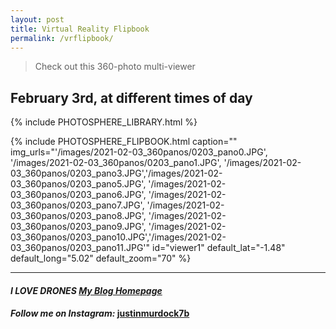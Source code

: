 ```yaml
---
layout: post
title: Virtual Reality Flipbook
permalink: /vrflipbook/
---
```


> Check out this 360-photo multi-viewer

## February 3rd, at different times of day

{% include PHOTOSPHERE_LIBRARY.html %}

{% include PHOTOSPHERE_FLIPBOOK.html caption="" img_urls="'/images/2021-02-03_360panos/0203_pano0.JPG', '/images/2021-02-03_360panos/0203_pano1.JPG', '/images/2021-02-03_360panos/0203_pano3.JPG','/images/2021-02-03_360panos/0203_pano5.JPG', '/images/2021-02-03_360panos/0203_pano6.JPG', '/images/2021-02-03_360panos/0203_pano7.JPG', '/images/2021-02-03_360panos/0203_pano8.JPG', '/images/2021-02-03_360panos/0203_pano9.JPG', '/images/2021-02-03_360panos/0203_pano10.JPG','/images/2021-02-03_360panos/0203_pano11.JPG'" id="viewer1" default_lat="-1.48" default_long="5.02" default_zoom="70" %}

___


#### _**I LOVE DRONES [My Blog Homepage](/)**_
#### _Follow me on Instagram:_ [**justinmurdock7b**](https://www.instagram.com/justinmurdock7b/?hl=en)
